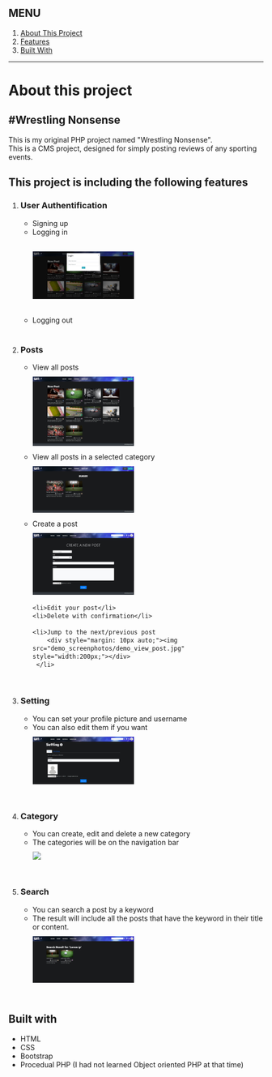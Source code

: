 <h2>MENU</h2>
<ol>
 <a href="#about">
  <li>About This Project</li>
 </a>
 <a href="#features">
  <li>Features</li>
 </a>
 <a href="#built_with">
  <li>Built With</li>
 </a>
</ol>

<hr>

<div id="about">
 <h1>About this project</h1>
 <h2>#Wrestling Nonsense</h2>
 <p>This is my original PHP project named "Wrestling Nonsense". <br>This is a CMS project, designed for simply posting reviews of any sporting events. </p>
</div>



<div id="features">
 <h2>This project is including the following features</h2>
 <ol>
  
   <li>
     <h3>User Authentification</h3>
     <ul>
      <li>Signing up</li>
      <li>
         Logging in
         <div style="margin: 30px auto;"><img src="demo_screenphotos/demo_login.jpg" style="width:200px;"></li>
      <li>Logging out</li>
     </ul>
   </li>
  <br>
  
  
  <li>
   <h3>Posts</h3>   
   <ul>
    <li>
        View all posts
        <div style="margin: 10px auto;"><img src="demo_screenphotos/demo_top.jpg" style="width:200px;"></div>
    </li>
    <li>View all posts in a selected category
         <div style="margin: 10px auto;"><img src="demo_screenphotos/demo_category.jpg" style="width:200px;"></div>
    </li>
    <li>
        Create a post
        <div style="margin: 10px auto;"><img src="demo_screenphotos/demo_create_post.jpg" style="width:200px;"></div>
    </li>
    
    <li>Edit your post</li>
    <li>Delete with confirmation</li>    
    
    <li>Jump to the next/previous post
        <div style="margin: 10px auto;"><img src="demo_screenphotos/demo_view_post.jpg" style="width:200px;"></div>
     </li>
    
   </ul>  
  </li><br>
  
  <li>
     <h3>Setting</h3>
     <ul>
      <li>You can set your profile picture and username</li>
      <li>You can also edit them if you want
      <div style="margin: 10px auto;"><img src="demo_screenphotos/demo_setting.jpg" style="width:200px;"></div>
      </li>
     </ul>
  </li><br>
  
  <li>
    <h3>Category</h3>
    <ul>
     <li>You can create, edit and delete a new category</li>
     <li>The categories will be on the navigation bar</li>
     <div style="margin: 10px auto;"><img src="demo_screenphotos/demo_setting_category" style="width:200px;"></div>
   </ul>
  </li><br>
  
  <li>
    <h3>Search</h3>
    <ul>
     <li>You can search a post by a keyword</li>
     <li>The result will include all the posts that have the keyword in their title or content.
     <div style="margin: 10px auto;"><img src="demo_screenphotos/demo_searh.jpg" style="width:200px;"></div>
     </ul>
  </li><br>
  
 </ol>
</div>


<div id="built_with"> 
 <h2>Built with</h2>
 <ul>
  <li>HTML</li>
  <li>CSS</li>
  <li>Bootstrap</li>
  <li>Procedual PHP (I had not learned Object oriented PHP at that time)</li>
 </ul>
</div>
